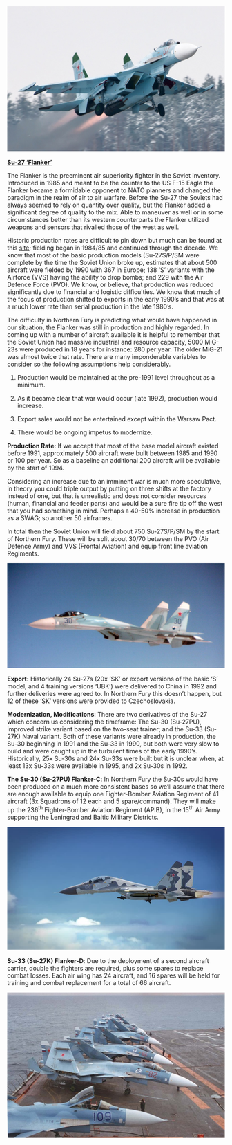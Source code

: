 ![](/assets/images/warsaw/su/air/su27/image1.jpeg)

[**Su-27
‘Flanker’**](https://www.plane-encyclopedia.com/cold-war/su-27/)

The Flanker is the preeminent air superiority fighter in the Soviet
inventory. Introduced in 1985 and meant to be the counter to the US F-15
Eagle the Flanker became a formidable opponent to NATO planners and
changed the paradigm in the realm of air to air warfare. Before the
Su-27 the Soviets had always seemed to rely on quantity over quality,
but the Flanker added a significant degree of quality to the mix. Able
to maneuver as well or in some circumstances better than its western
counterparts the Flanker utilized weapons and sensors that rivalled
those of the west as well.

Historic production rates are difficult to pin down but much can be
found at this [site](https://www.milavia.net/aircraft/su-27/su-27.htm);
fielding began in 1984/85 and continued through the decade. We know that
most of the basic production models (Su-27S/P/SM were complete by the
time the Soviet Union broke up, estimates that about 500 aircraft were
fielded by 1990 with 367 in Europe; 138 ‘S’ variants with the Airforce
(VVS) having the ability to drop bombs; and 229 with the Air Defence
Force (PVO). We know, or believe, that production was reduced
significantly due to financial and logistic difficulties. We know that
much of the focus of production shifted to exports in the early 1990’s
and that was at a much lower rate than serial production in the late
1980’s.

The difficulty in Northern Fury is predicting what would have happened
in our situation, the Flanker was still in production and highly
regarded. In coming up with a number of aircraft available it is helpful
to remember that the Soviet Union had massive industrial and resource
capacity, 5000 MiG-23s were produced in 18 years for instance: 280 per
year. The older MiG-21 was almost twice that rate. There are many
imponderable variables to consider so the following assumptions help
considerably.

1.  Production would be maintained at the pre-1991 level throughout as a
    minimum.

2.  As it became clear that war would occur (late 1992), production
    would increase.

3.  Export sales would not be entertained except within the Warsaw Pact.

4.  There would be ongoing impetus to modernize.

**Production Rate**: If we accept that most of the base model aircraft
existed before 1991, approximately 500 aircraft were built between 1985
and 1990 or 100 per year. So as a baseline an additional 200 aircraft
will be available by the start of 1994.

Considering an increase due to an imminent war is much more speculative,
in theory you could triple output by putting on three shifts at the
factory instead of one, but that is unrealistic and does not consider
resources (human, financial and feeder parts) and would be a sure fire
tip off the west that you had something in mind. Perhaps a 40-50%
increase in production as a SWAG; so another 50 airframes.

In total then the Soviet Union will field about 750 Su-27S/P/SM by the
start of Northern Fury. These will be split about 30/70 between the PVO
(Air Defence Army) and VVS (Frontal Aviation) and equip front line
aviation Regiments.

![](/assets/images/warsaw/su/air/su27/image2.jpg)

**Export:** Historically 24 Su-27s (20x ‘SK’ or export versions of the
basic ‘S’ model, and 4 training versions ‘UBK’) were delivered to China
in 1992 and further deliveries were agreed to. In Northern Fury this
doesn’t happen, but 12 of these ‘SK’ versions were provided to
Czechoslovakia.

**Modernization, Modifications**: There are two derivatives of the Su-27
which concern us considering the timeframe: The Su-30 (Su-27PU),
improved strike variant based on the two-seat trainer; and the Su-33
(Su-27K) Naval variant. Both of these variants were already in
production, the Su-30 beginning in 1991 and the Su-33 in 1990, but both
were very slow to build and were caught up in the turbulent times of the
early 1990’s. Historically, 25x Su-30s and 24x Su-33s were built but it
is unclear when, at least 13x Su-33s were available in 1995, and 2x
Su-30s in 1992.

**The Su-30 (Su-27PU) Flanker-C**: In Northern Fury the Su-30s would
have been produced on a much more consistent bases so we’ll assume that
there are enough available to equip one Fighter-Bomber Aviation Regiment
of 41 aircraft (3x Squadrons of 12 each and 5 spare/command). They will
make up the 236<sup>th</sup> Fighter-Bomber Aviation Regiment (APIB), in
the 15<sup>th</sup> Air Army supporting the Leningrad and Baltic
Military Districts.

![](/assets/images/warsaw/su/air/su27/image3.jpg)

**Su-33 (Su-27K) Flanker-D**: Due to the deployment of a second aircraft
carrier, double the fighters are required, plus some spares to replace
combat losses. Each air wing has 24 aircraft, and 16 spares will be held
for training and combat replacement for a total of 66 aircraft.

![](/assets/images/warsaw/su/air/su27/image4.jpg)
